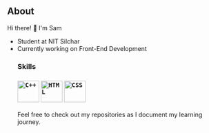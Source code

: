 ## About
Hi there! 👋 I'm Sam
<ul>
  <li>Student at NIT Silchar</li>
  <li>Currently working on Front-End Development</li>

### Skills
<h3>
<code><img width="50" src="https://raw.githubusercontent.com/marwin1991/profile-technology-icons/refs/heads/main/icons/c++.png" alt="C++" title="C++"/></code>
<code><img width="50" src="https://raw.githubusercontent.com/marwin1991/profile-technology-icons/refs/heads/main/icons/html.png" alt="HTML" title="HTML"/></code>
<code><img width="50" src="https://raw.githubusercontent.com/marwin1991/profile-technology-icons/refs/heads/main/icons/css.png" alt="CSS" title="CSS"/></code>
</h3>

Feel free to check out my repositories as I document my learning journey.
